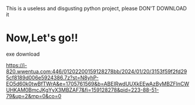 This is a useless and disgusting python project, please DON'T DOWNLOAD it
# Now,Let's go!!

exe download

https://i-820.wwentua.com:446/01202200159128278bb/2024/01/20/3153f59f2fd295cf8189d006e5924386.7z?st=N8yhP-EO5d60k0twBfTWrA&e=1705761569&b=ABEIRwdUUXkEEwAzByMBZFInCWUHKAM0BmcJKgYyX3MBZAF7&fi=159128278&pid=223-88-51-79&up=2&mp=0&co=0